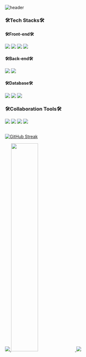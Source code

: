 ![header](https://capsule-render.vercel.app/api?type=waving&color=gradient&height=120&animation=fadeIn&section=footer&text=🚗🚘🚛&fontAlign=70)



<h3>🛠️Tech Stacks🛠️</h3>

<h4>🛠️Front-end🛠️</h4>

<!-- Javascript -->
<img src="https://img.shields.io/badge/JavaScript-F7DF1E?style=for-the-badge&logo=JavaScript&logoColor=white">
<!-- Vue -->
<img src="https://img.shields.io/badge/Vue.js-20232A?style=for-the-badge&logo=react&logoColor=61DAFB">
<!-- React -->
<img src="https://img.shields.io/badge/React-20232A?style=for-the-badge&logo=react&logoColor=61DAFB">
<!-- Next -->
<img src="https://img.shields.io/badge/Next.js-000000?style=for-the-badge&logo=next.js&logoColor=white">

</br>

<h4>🛠️Back-end🛠️</h4>

<!-- Spring Boot -->
<img src="https://img.shields.io/badge/Spring--Boot-6DB33F?style=for-the-badge&logo=Spring--Boot&logoColor=white">
<!-- Elasticsearch -->
<img src="https://img.shields.io/badge/Elastic_Search-005571?style=for-the-badge&logo=elasticsearch&logoColor=white">
</br>

<h4>🛠️Database🛠️</h4>

<!-- Oracle -->
<img src="https://img.shields.io/badge/Oracle-F80000?style=for-the-badge&logo=oracle&logoColor=black">
<!-- MySQL -->
<img src="https://img.shields.io/badge/MySQL-005C84?style=for-the-badge&logo=mysql&logoColor=white">
<!-- MongoDB -->
<img src="https://img.shields.io/badge/MongoDB-47A248?style=for-the-badge&logo=mongodb&logoColor=white">
</br>


<h3>🛠️Collaboration Tools🛠️</h3>
<!-- Github -->
<img src="https://img.shields.io/badge/GitHub-100000?style=for-the-badge&logo=github&logoColor=white">
<!-- Figma -->
<img src="https://img.shields.io/badge/Figma-F24E1E?style=for-the-badge&logo=figma&logoColor=white">
<!-- Notion -->
<img src="https://img.shields.io/badge/Notion-000000?style=for-the-badge&logo=notion&logoColor=white">
<!-- Slack -->
<img src="https://img.shields.io/badge/Slack-000000?style=for-the-badge&logo=slack&logoColor=white">

</br>
</br>

[![GitHub Streak](https://streak-stats.demolab.com?user=VerifiedIdiot)](https://git.io/streak-stats)

  
<a href="s">
  <img src="https://github-readme-stats.vercel.app/api/top-langs/?username=VerifiedIdiot&exclude_repo=dkssud8150.github.io&layout=compact&theme=white" />
</a>
<a href="s">
  <img src="https://github-readme-stats.vercel.app/api?username=VerifiedIdiot&theme=white&show_icons=true" width="42%" />
</a>

<img src="https://capsule-render.vercel.app/api?type=waving&height=150&color=gradient&customColorList=2&fontAlign=50&textBg=false&section=footer&fontSize=61&fontAlignY=42"/>

</div>
